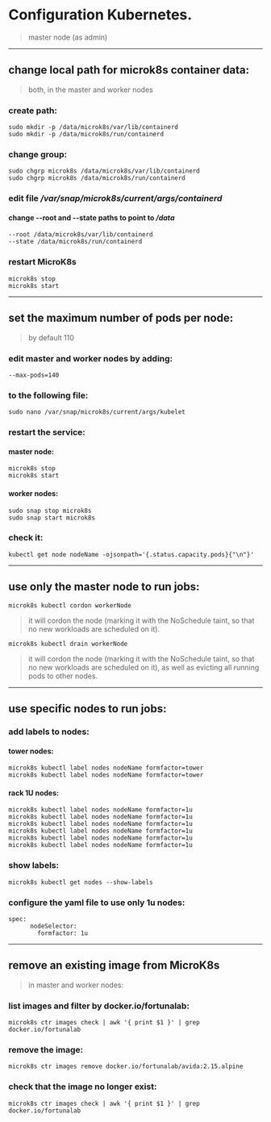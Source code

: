 #  Configuration Kubernetes.
> master node (as admin)
---

## change local path for microk8s container data:
> both, in the master and worker nodes

### create path:
```
sudo mkdir -p /data/microk8s/var/lib/containerd
sudo mkdir -p /data/microk8s/run/containerd
```

### change group:
```
sudo chgrp microk8s /data/microk8s/var/lib/containerd
sudo chgrp microk8s /data/microk8s/run/containerd
```

### edit file */var/snap/microk8s/current/args/containerd* 

#### change --root and --state paths to point to */data*
```
--root /data/microk8s/var/lib/containerd
--state /data/microk8s/run/containerd
```

### restart MicroK8s
```
microk8s stop
microk8s start
```

---

## set the maximum number of pods per node:
> by default 110

### edit master and worker nodes by adding:

```
--max-pods=140
```
### to the following file:

```
sudo nano /var/snap/microk8s/current/args/kubelet
```

### restart the service:
#### master node:

```
microk8s stop
microk8s start
```

#### worker nodes:

```
sudo snap stop microk8s
sudo snap start microk8s
```

### check it:

```
kubectl get node nodeName -ojsonpath='{.status.capacity.pods}{"\n"}'
```

---

## use only the master node to run jobs:

```
microk8s kubectl cordon workerNode
```

> it will cordon the node (marking it with the NoSchedule taint, so that no new workloads are scheduled on it).

```
microk8s kubectl drain workerNode
```

> it will cordon the node (marking it with the NoSchedule taint, so that no new workloads are scheduled on it), as well as evicting all running pods to other nodes.

---

## use specific nodes to run jobs:
### add labels to nodes:
#### tower nodes:

```
microk8s kubectl label nodes nodeName formfactor=tower
microk8s kubectl label nodes nodeName formfactor=tower
```
#### rack 1U nodes:

```
microk8s kubectl label nodes nodeName formfactor=1u
microk8s kubectl label nodes nodeName formfactor=1u
microk8s kubectl label nodes nodeName formfactor=1u
microk8s kubectl label nodes nodeName formfactor=1u
microk8s kubectl label nodes nodeName formfactor=1u
microk8s kubectl label nodes nodeName formfactor=1u
```

### show labels:
```
microk8s kubectl get nodes --show-labels
```

### configure the yaml file to use only 1u nodes:
```
spec:
      nodeSelector:
        formfactor: 1u
```

---

## remove an existing image from MicroK8s
> in master and worker nodes:

### list images and filter by docker.io/fortunalab:

```
microk8s ctr images check | awk '{ print $1 }' | grep docker.io/fortunalab
```

### remove the image:

```
microk8s ctr images remove docker.io/fortunalab/avida:2.15.alpine
```

### check that the image no longer exist:

```
microk8s ctr images check | awk '{ print $1 }' | grep docker.io/fortunalab
```
